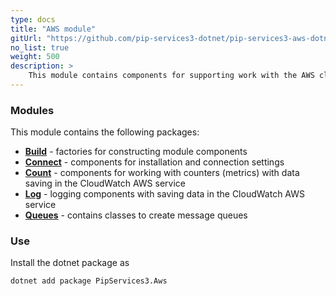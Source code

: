 ```yaml
---
type: docs
title: "AWS module"
gitUrl: "https://github.com/pip-services3-dotnet/pip-services3-aws-dotnet"
no_list: true
weight: 500
description: > 
    This module contains components for supporting work with the AWS cloud platform.
---
```



### Modules

This module contains the following packages:

- [**Build**](build) - factories for constructing module components
- [**Connect**](connect) - components for installation and connection settings
- [**Count**](count) - components for working with counters (metrics) with data saving in the CloudWatch AWS service
- [**Log**](log) - logging components with saving data in the CloudWatch AWS service
- [**Queues**](queues) - contains classes to create message queues


### Use

Install the dotnet package as
```bash
dotnet add package PipServices3.Aws
```

